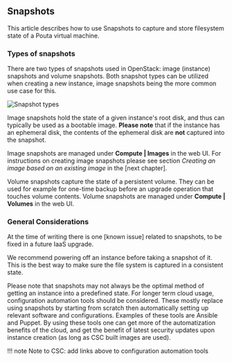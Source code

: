 ## Snapshots

This article describes how to use Snapshots to capture and store 
filesystem state of a Pouta virtual machine.

### Types of snapshots

There are two  types of snapshots used in  OpenStack: image (instance)
snapshots and  volume snapshots. Both  snapshot types can  be utilized
when creating  a new instance,  image snapshots being the  more common
use case for this.

![Snapshot types](images/Screenshot-Horizon-Instances-Bootsource.png)

Image snapshots  hold the state of  a given instance's root  disk, and
thus can typically  be used as a bootable image.  **Please note** that
if the instance  has an ephemeral disk, the contents  of the ephemeral
disk are **not** captured into the snapshot.

Image snapshots are managed under **Compute \| Images** in the web UI.
For  instructions  on  creating  image snapshots  please  see  section
*Creating an image based on an existing image* in the [next chapter].

Volume snapshots capture the state of a persistent volume. They can be
used for example for one-time  backup before an upgrade operation that
touches volume contents. Volume  snapshots are managed under **Compute
\| Volumes** in the web UI.

### General Considerations

At  the  time  of  writing  there is  one  [known  issue]  related  to
snapshots, to be fixed in a future IaaS upgrade.

We recommend powering off an instance  before taking a snapshot of it.
This is  the best way to  make sure the  file system is captured  in a
consistent state.

Please note  that snapshots may  not always  be the optimal  method of
getting an  instance into  a predefined state.  For longer  term cloud
usage,  configuration automation  tools  should  be considered.  These
mostly  replace   using  snapshots  by  starting   from  scratch  then
automatically      setting      up     relevant      software      and
configurations. Examples  of these  tools are  Ansible and  Puppet. By
using these tools  one can get more of the  automatization benefits of
the  cloud,  and get  the  benefit  of  latest security  updates  upon
instance creation (as long as CSC built images are used).

!!! note
    Note to CSC: add links above to configuration automation tools
